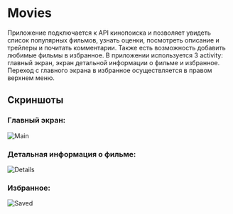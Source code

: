 # Movies

Приложение подключается к API кинопоиска и позволяет увидеть список популярных фильмов, узнать оценки, посмотреть описание и трейлеры и почитать комментарии. Также есть возможность добавить любимые фильмы в избранное. В приложении используется 3 activity: главный экран, экран детальной информации о фильме и избранное. Переход с главного экрана в избранное осуществляется в правом верхнем меню.

<h2>Скриншоты</h2>

<h3>Главный экран:</h3>

![Main](https://user-images.githubusercontent.com/91798142/224349519-9dcea9e4-7087-4ca2-8f34-6fd9199d2ec3.png)

<h3>Детальная информация о фильме:</h3>

![Details](https://user-images.githubusercontent.com/91798142/224349645-442a5b48-1fb0-41c6-bd6c-bb92d7d9bfef.png)

<h3>Избранное:</h3>

![Saved](https://user-images.githubusercontent.com/91798142/224349709-cedb4b61-c796-4c45-9af3-d5765aca748d.png)

